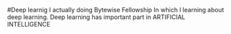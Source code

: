 #Deep learnig
I actually doing Bytewise Fellowship
In which I learning about deep learning. Deep learning has important part in ARTIFICIAL INTELLIGENCE 
